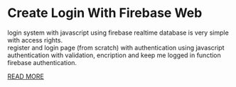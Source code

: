 # Create Login With Firebase Web
login system with javascript using firebase realtime database is very simple with access rights.
<br>
register and login page (from scratch) with authentication using javascript
authentication with validation, encription and keep me logged in function
firebase authentication.

<a href="https://www.samuelpasaribu.com/2022/02/login-authentication-firebase-web.html">READ MORE</a>
